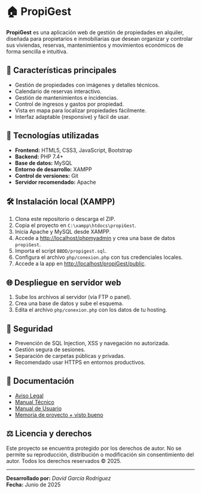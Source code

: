 # 🏠 PropiGest

**PropiGest** es una aplicación web de gestión de propiedades en alquiler, diseñada para propietarios e inmobiliarias que desean organizar y controlar sus viviendas, reservas, mantenimientos y movimientos económicos de forma sencilla e intuitiva.

## 🚀 Características principales

- Gestión de propiedades con imágenes y detalles técnicos.
- Calendario de reservas interactivo.
- Gestión de mantenimientos e incidencias.
- Control de ingresos y gastos por propiedad.
- Vista en mapa para localizar propiedades fácilmente.
- Interfaz adaptable (responsive) y fácil de usar.

## 🧰 Tecnologías utilizadas

- **Frontend:** HTML5, CSS3, JavaScript, Bootstrap
- **Backend:** PHP 7.4+
- **Base de datos:** MySQL
- **Entorno de desarrollo:** XAMPP
- **Control de versiones:** Git
- **Servidor recomendado:** Apache

## 🛠️ Instalación local (XAMPP)

1. Clona este repositorio o descarga el ZIP.
2. Copia el proyecto en `C:\xampp\htdocs\propiGest`.
3. Inicia Apache y MySQL desde XAMPP.
4. Accede a [http://localhost/phpmyadmin](http://localhost/phpmyadmin) y crea una base de datos `propiGest`.
5. Importa el script `BBDD/propigest.sql`.
6. Configura el archivo `php/conexion.php` con tus credenciales locales.
7. Accede a la app en [http://localhost/propiGest/public](http://localhost/propiGest).

## 🌐 Despliegue en servidor web

1. Sube los archivos al servidor (vía FTP o panel).
2. Crea una base de datos y sube el esquema.
3. Edita el archivo `php/conexion.php` con los datos de tu hosting.

## 🔐 Seguridad

- Prevención de SQL Injection, XSS y navegación no autorizada.
- Gestión segura de sesiones.
- Separación de carpetas públicas y privadas.
- Recomendado usar HTTPS en entornos productivos.

## 📄 Documentación

- [Aviso Legal](./Documentacion/avisoLegal.pdf)
- [Manual Técnico](./Documentacion/manualTecnico.pdf)
- [Manual de Usuario](./Documentacion/manualUsuario.pdf)
- [Memoria de proyecto + visto bueno](./Documentacion/MemoriaProyectoPropiGestSigned.pdf)

## ⚖️ Licencia y derechos

Este proyecto se encuentra protegido por los derechos de autor. No se permite su reproducción, distribución o modificación sin consentimiento del autor. Todos los derechos reservados © 2025.

---

**Desarrollado por:** *David García Rodríguez*  
**Fecha:** Junio de 2025  
